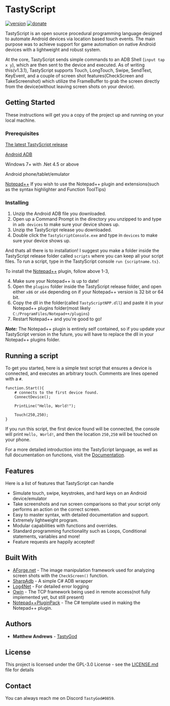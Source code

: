 # TastyScript
[![version](https://img.shields.io/badge/Version-1.3.1-brightgreen.svg)](https://github.com/TastyGod/TastyScript/releases)
[![donate](https://img.shields.io/badge/Donate-PayPal-ff69b4.svg)](paypal.me/MatthewAndrews88/5)

TastyScript is an open source procedural programming language designed to automate Android devices via location based touch events. The main purpose was to achieve support for game automation on native Android devices with a lightweight and robust system.

At the core, TastyScript sends simple commands to an ADB Shell (`input tap x y`), which are then sent to the device and executed. As of writing this(v1.3.1), TastyScript supports Touch, LongTouch, Swipe, SendText, KeyEvent, and a couple of screen shot features(CheckScreen and TakeScreenshot) which utilize the FrameBuffer to grab the screen directly from the device(without leaving screen shots on your device).

## Getting Started

These instructions will get you a copy of the project up and running on your local machine.

### Prerequisites

[The latest TastyScript release](https://github.com/TastyGod/TastyScript/releases)

[Android ADB](https://developer.android.com/studio/releases/platform-tools.html)

Windows 7+ with .Net 4.5 or above

Android phone/tablet/emulator

[Notepad++](https://notepad-plus-plus.org/) If you wish to use the Notepad++ plugin and extensions(such as the syntax highlighter and Function ToolTips)

### Installing

1) Unzip the Android ADB file you downloaded.
2) Open up a Command Prompt in the directory you unzipped to and type in `adb devices` to make sure your device shows up.
3) Unzip the TastyScript release you downloaded.
4) Double click the `TastyScriptConsole.exe` and type in `devices` to make sure your device shows up.

And thats all there is to installation! I suggest you make a folder inside the TastyScript release folder called `scripts` where you can keep all your script files. To run a script, type in the TastyScript console `run {scriptname.ts}`.

To install the [Notepad++](https://notepad-plus-plus.org/) plugin, follow above 1-3,

4) Make sure your Notepad++ is up to date!
5) Open the `plugins` folder inside the TastyScript release folder, and open either `x86` or `x64` depending on if your Notepad++ version is 32 bit or 64 bit.
6) Copy the dll in the folder(called `TastyScriptNPP.dll`) and paste it in your Notepad++ plugins folder(most likely `C:/ProgramFiles/Notepad++/plugins`)
7) Restart Notepad++ and you're good to go!

***Note:*** The Notepad++ plugin is entirely self contained, so if you update your TastyScript version in the future, you will have to replace the dll in your Notepad++ plugins folder.

## Running a script

To get you started, here is a simple test script that ensures a device is connected, and executes an arbitrary touch. Comments are lines opened with a `#`.

```
function.Start(){
	# connects to the first device found.
	ConnectDevice();
	
	PrintLine("Hello, World!");
	
	Touch(250,250);
}
```

If you run this script, the first device found will be connected, the console will print `Hello, World!`, and then the location `250,250` will be touched on your phone.

For a more detailed introduction into the TastyScript language, as well as full documentation on functions, visit the [Documentation](/Wiki).

## Features
Here is a list of features that TastyScript can handle

* Simulate touch, swipe, keystrokes, and hard keys on an Android device/emulator
* Take screenshots and run screen comparisons so that your script only performs an action on the correct screen.
* Easy to master syntax, with detailed documentation and support.
* Extremely lightweight program.
* Modular capabilities with functions and overrides.
* Standard programming functionality such as Loops, Conditional statements, variables and more!
* Feature requests are happily accepted!

## Built With

* [AForge.net](https://github.com/andrewkirillov/AForge.NET) - The image manipulation framework used for analyzing screen shots with the `CheckScreen()` function.
* [SharpAdb](https://github.com/quamotion/madb) - A simple C# ADB wrapper
* [Log4Net](https://logging.apache.org/log4net/) - For detailed error logging
* [Owin](http://owin.org/) - The TCP framework being used in remote access(not fully implemented yet, but still present)
* [Notepad++PluginPack](https://github.com/kbilsted/NotepadPlusPlusPluginPack.Net) - The C# template used in making the Notepad++ plugin.

## Authors

* **Matthew Andrews**  - [TastyGod](https://github.com/TastyGod)

## License

This project is licensed under the GPL-3.0 License - see the [LICENSE.md](LICENSE.md) file for details

## Contact

You can always reach me on Discord `TastyGod#0859`.

